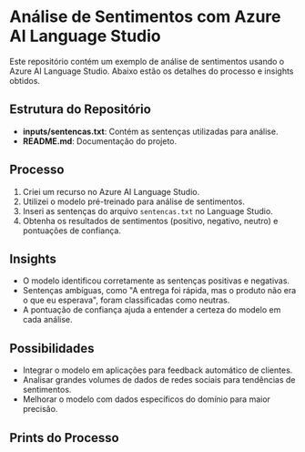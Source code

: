 # Análise de Sentimentos com Azure AI Language Studio

Este repositório contém um exemplo de análise de sentimentos usando o Azure AI Language Studio. Abaixo estão os detalhes do processo e insights obtidos.

## Estrutura do Repositório
- **inputs/sentencas.txt**: Contém as sentenças utilizadas para análise.
- **README.md**: Documentação do projeto.

## Processo
1. Criei um recurso no Azure AI Language Studio.
2. Utilizei o modelo pré-treinado para análise de sentimentos.
3. Inseri as sentenças do arquivo `sentencas.txt` no Language Studio.
4. Obtenha os resultados de sentimentos (positivo, negativo, neutro) e pontuações de confiança.

## Insights
- O modelo identificou corretamente as sentenças positivas e negativas.
- Sentenças ambíguas, como "A entrega foi rápida, mas o produto não era o que eu esperava", foram classificadas como neutras.
- A pontuação de confiança ajuda a entender a certeza do modelo em cada análise.

## Possibilidades
- Integrar o modelo em aplicações para feedback automático de clientes.
- Analisar grandes volumes de dados de redes sociais para tendências de sentimentos.
- Melhorar o modelo com dados específicos do domínio para maior precisão.

## Prints do Processo

